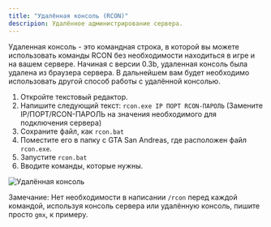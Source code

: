```yaml
---
title: "Удалённая консоль (RCON)"
descripion: Удалённое администрирование сервера.
---
```


Удаленная консоль - это командная строка, в которой вы можете использовать команды RCON без необходимости находиться в игре и на вашем сервере. Начиная с версии 0.3b, удаленная консоль была удалена из браузера сервера. В дальнейшем вам будет необходимо использовать другой способ работы с удалённой консолью.

1. Откройте текстовый редактор.
2. Напишите следующий текст: `rcon.exe IP ПОРТ RCON-ПАРОЛЬ` (Замените IP/ПОРТ/RCON-ПАРОЛЬ на значения необходимого для подключения сервера)
3. Сохраните файл, как `rcon.bat`
4. Поместите его в папку с GTA San Andreas, где расположен файл `rcon.exe`.
5. Запустите `rcon.bat`
6. Вводите команды, которые нужны.

![Удалённая консоль](https://assets.open.mp/assets/images/server/rcon.jpg)

Замечание: Нет необходимости в написании `/rcon` перед каждой командой, используя консоль сервера или удалённую консоль, пишите просто `gmx`, к примеру.
